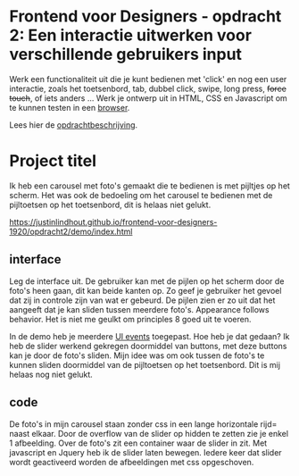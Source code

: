 # Frontend voor Designers - opdracht 2: Een interactie uitwerken voor verschillende gebruikers input

Werk een functionaliteit uit die je kunt bedienen met 'click' en nog een user interactie, zoals het toetsenbord, tab, dubbel click, swipe, long press, <del>force touch</del>, of iets anders ... Werk je ontwerp uit in HTML, CSS en Javascript om te kunnen testen in een [browser](https://en.m.wikipedia.org/wiki/List_of_web_browsers).

Lees hier de [opdrachtbeschrijving](./opdrachtbeschrijving.md).


# Project titel
Ik heb een carousel met foto's gemaakt die te bedienen is met pijltjes op het scherm. Het was ook de bedoeling om het carousel te bedienen met de pijltoetsen op het toetsenbord, dit is helaas niet gelukt.

https://justinlindhout.github.io/frontend-voor-designers-1920/opdracht2/demo/index.html

## interface
Leg de interface uit.
De gebruiker kan met de pijlen op het scherm door de foto's heen gaan, dit kan beide kanten op. Zo geef je gebruiker het gevoel dat zij in controle zijn van wat er gebeurd.
De pijlen zien er zo uit dat het aangeeft dat je kan sliden tussen meerdere foto's. Appearance follows behavior.
Het is niet me geulkt om principles 8 goed uit te voeren.

In de demo heb je meerdere [UI events](https://developer.mozilla.org/en-US/docs/Web/API/UIEvent) toegepast. Hoe heb je dat gedaan?
Ik heb de slider werkend gekregen doormiddel van buttons, met deze buttons kan je door de foto's sliden. Mijn idee was om ook tussen de foto's te kunnen sliden doormiddel van de pijltoetsen op het toetsenbord. Dit is mij helaas nog niet gelukt.
## code

De foto's in mijn carousel staan zonder css in een lange horizontale rijd= naast elkaar. Door de overflow van de slider op hidden te zetten zie je enkel 1 afbeelding. Over de foto's zit een container waar de slider in zit.
Met javascript en Jquery heb ik de slider laten bewegen. Iedere keer dat slider wordt geactiveerd worden de afbeeldingen met css opgeschoven.
